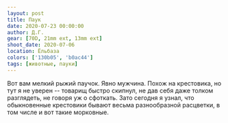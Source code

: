 ```yaml
---
layout: post
title: Паук
date: 2020-07-23 00:00:00
author: Д.Г.
gear: [70D, 21mm ext, 13mm ext]
shoot_date: 2020-07-06
location: Ёльбаза
colors: ['130b05', 'b0ac44']
tags: [животные, пауки]
---
```

Вот вам мелкий рыжий паучок. Явно мужчина. Похож на крестовика, но тут я не уверен -- товарищ быстро скипнул, не дав себя даже толком разглядеть, не говоря уж о сфоткать. Зато сегодня я узнал, что обыкновенные крестовики бывают весьма разнообразной расцветки, в том числе и вот такие морковные.

